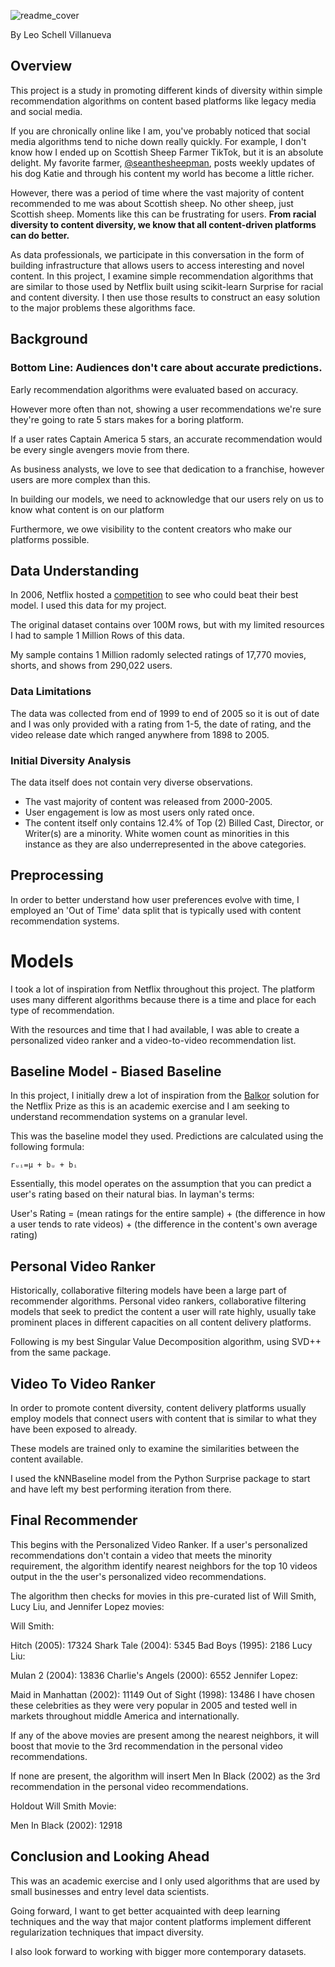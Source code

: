 ![readme_cover](https://github.com/leo-schell/IntentionalDiversity_RecSystems/assets/122314061/230bef90-8cb0-414f-9ee6-78a0354634cf)

By Leo Schell Villanueva

## Overview
This project is a study in promoting different kinds of diversity within simple recommendation algorithms on content based platforms like legacy media and social media.

If you are chronically online like I am, you've probably noticed that social media algorithms tend to niche down really quickly. For example, I don't know how I ended up on Scottish Sheep Farmer TikTok, but it is an absolute delight. My favorite farmer, [@seanthesheepman](https://www.tiktok.com/@seanthesheepman?lang=en), posts weekly updates of his dog Katie and through his content my world has become a little richer.

However, there was a period of time where the vast majority of content recommended to me was about Scottish sheep. No other sheep, just Scottish sheep. Moments like this can be frustrating for users. **From racial diversity to content diversity, we know that all content-driven platforms can do better.**

As data professionals, we participate in this conversation in the form of building infrastructure that allows users to access interesting and novel content. In this project, I examine simple recommendation algorithms that are similar to those used by Netflix built using scikit-learn Surprise for racial and content diversity. I then use those results to construct an easy solution to the major problems these algorithms face.

## Background
### Bottom Line: Audiences don't care about accurate predictions.

Early recommendation algorithms were evaluated based on accuracy.

However more often than not, showing a user recommendations we're sure they're going to rate 5 stars makes for a boring platform.

If a user rates Captain America 5 stars, an accurate recommendation would be every single avengers movie from there. 

As business analysts, we love to see that dedication to a franchise, however users are more complex than this. 

In building our models, we need to acknowledge that our users rely on us to know what content is on our platform

Furthermore, we owe visibility to the content creators who make our platforms possible.


## Data Understanding
In 2006, Netflix hosted a [competition](https://en.wikipedia.org/wiki/Netflix_Prize) to see who could beat their best model. I used this data for my project. 

The original dataset contains over 100M rows, but with my limited resources I had to sample 1 Million Rows of this data.

My sample contains 1 Million radomly selected ratings of 17,770 movies, shorts, and shows from 290,022 users.

### Data Limitations

The data was collected from end of 1999 to end of 2005 so it is out of date and I was only provided with a rating from 1-5, the date of rating, and the video release date which ranged anywhere from 1898 to 2005.

### Initial Diversity Analysis

The data itself does not contain very diverse observations. 
- The vast majority of content was released from 2000-2005.
- User engagement is low as most users only rated once.
- The content itself only contains 12.4% of Top (2) Billed Cast, Director, or Writer(s) are a minority. White women count as minorities in this instance as they are also underrepresented in the above categories.

## Preprocessing

In order to better understand how user preferences evolve with time, I employed an 'Out of Time' data split that is typically used with content recommendation systems. 

# Models

I took a lot of inspiration from Netflix throughout this project. The platform uses many different algorithms because there is a time and place for each type of recommendation. 

With the resources and time that I had available, I was able to create a personalized video ranker and a video-to-video recommendation list. 

## Baseline Model - Biased Baseline

In this project, I initially drew a lot of inspiration from the [Balkor](http://snap.stanford.edu/class/cs246-2015/slides/08-recsys2.pdf) solution for the Netflix Prize as this is an academic exercise and I am seeking to understand recommendation systems on a granular level.

This was the baseline model they used. Predictions are calculated using the following formula:

    rᵤᵢ=μ + bᵤ + bᵢ

Essentially, this model operates on the assumption that you can predict a user's rating based on their natural bias. In layman's terms:

User's Rating = (mean ratings for the entire sample) + (the difference in how a user tends to rate videos) + (the difference in the content's own average rating)


## Personal Video Ranker

Historically, collaborative filtering models have been a large part of recommender algorithms. Personal video rankers, collaborative filtering models that seek to predict the content a user will rate highly, usually take prominent places in different capacities on all content delivery platforms.

Following is my best Singular Value Decomposition algorithm, using SVD++ from the same package.

## Video To Video Ranker

In order to promote content diversity, content delivery platforms usually employ models that connect users with content that is similar to what they have been exposed to already.

These models are trained only to examine the similarities between the content available.

I used the kNNBaseline model from the Python Surprise package to start and have left my best performing iteration from there.

## Final Recommender

This begins with the Personalized Video Ranker. If a user's personalized recommendations don't contain a video that meets the minority requirement, the algorithm identify nearest neighbors for the top 10 videos output in the the user's personalized video recommendations.

The algorithm then checks for movies in this pre-curated list of Will Smith, Lucy Liu, and Jennifer Lopez movies:

Will Smith:

Hitch (2005): 17324
Shark Tale (2004): 5345
Bad Boys (1995): 2186
Lucy Liu:

Mulan 2 (2004): 13836
Charlie's Angels (2000): 6552
Jennifer Lopez:

Maid in Manhattan (2002): 11149
Out of Sight (1998): 13486
I have chosen these celebrities as they were very popular in 2005 and tested well in markets throughout middle America and internationally.

If any of the above movies are present among the nearest neighbors, it will boost that movie to the 3rd recommendation in the personal video recommendations.

If none are present, the algorithm will insert Men In Black (2002) as the 3rd recommendation in the personal video recommendations.

Holdout Will Smith Movie:

Men In Black (2002): 12918

## Conclusion and Looking Ahead

This was an academic exercise and I only used algorithms that are used by small businesses and entry level data scientists.

Going forward, I want to get better acquainted with deep learning techniques and the way that major content platforms implement different regularization techniques that impact diversity.

I also look forward to working with bigger more contemporary datasets.
